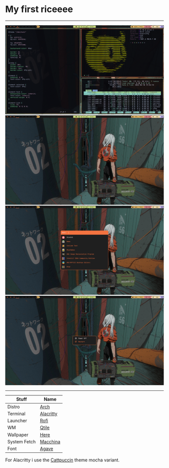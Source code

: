 # My first riceeee
---

![alt text](/screenshots/Desktop.png "Screen shot")
![alt text](/screenshots/Desktop2.png "Screen shot")
![alt text](/screenshots/RofiDrun.png "Screen shot")
![alt text](/screenshots/RofiPowermenu.png "Screen shot")


---

|Stuff      	|	Name		|
|---------------|---------------|
|Distro			| [Arch](https://wiki.archlinux.org/title/Arch_Linux)|
|Terminal		| [Alacritty](https://github.com/alacritty/alacritty)|
|Launcher		| [Rofi](https://github.com/davatorium/rofi)|
|WM				| [Qtile](https://github.com/qtile/qtile)|
|Wallpaper		| [Here](https://wallhaven.cc/w/6ozkzl)|
|System Fetch	| [Macchina](https://github.com/Macchina-CLI/macchina)|
|Font         | [Agave](https://github.com/blobject/agave)|


For Alacritty i use the [Cattpuccin](https://github.com/catppuccin/alacritty) theme mocha variant.
